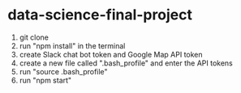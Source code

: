 # data-science-final-project
1. git clone 
2. run "npm install" in the terminal
3. create Slack chat bot token and Google Map API token
4. create a new file called ".bash_profile" and enter the API tokens
5. run "source .bash_profile"
6. run "npm start"

